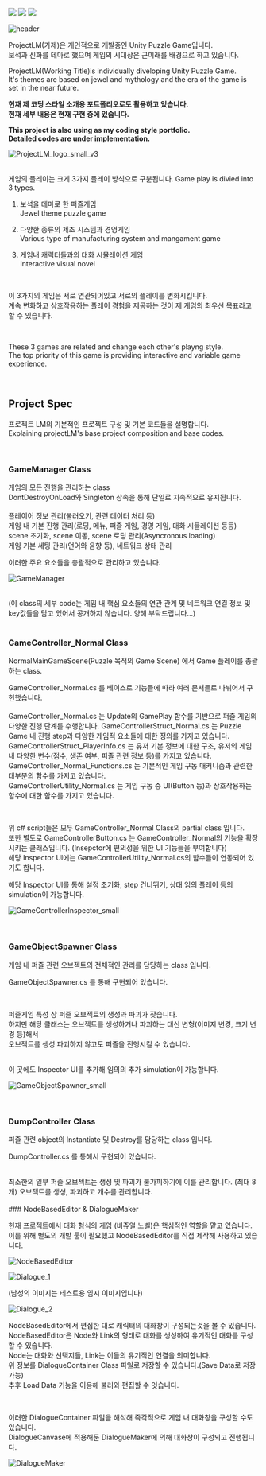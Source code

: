 <img src="https://img.shields.io/badge/Unity-FFFFFF?style=flat-square&logo=unity&logoColor=black"/> <img src="https://img.shields.io/badge/CSharp-239120?style=flat-square&logo=CSharp&logoColor=black"/> <img src="https://img.shields.io/badge/WebRTC-333333?style=flat-square&logo=WebRTC&logoColor=white"/>

![header](https://capsule-render.vercel.app/api?type=waving&color=timeGradient&text=Project%20LM&animation=twinkling&fontSize=60&fontAlignY=40&fontAlign=70&height=200)

ProjectLM(가제)은 개인적으로 개발중인 Unity Puzzle Game입니다.  
보석과 신화를 테마로 했으며 게임의 시대상은 근미래를 배경으로 하고 있습니다.  


ProjectLM(Working Title)is individually diveloping Unity Puzzle Game.  
It's themes are based on jewel and mythology and the era of the game is set in the near future.  


**현재 제 코딩 스타일 소개용 포트폴리오로도 활용하고 있습니다.**  
**현재 세부 내용은 현재 구현 중에 있습니다.**  

**This project is also using as my coding style portfolio.**  
**Detailed codes are under implementation.**  

![ProjectLM_logo_small_v3](https://github.com/Jung-Eric/ProjectLM/assets/56705742/d5324b1b-e572-4fdc-87e2-39f5a64d5047)

</br>
게임의 플레이는 크게 3가지 플레이 방식으로 구분됩니다.  
Game play is divied into 3 types.  
</br>  
  
  1. 보석을 테마로 한 퍼즐게임
     </br>
     Jewel theme puzzle game  

  2. 다양한 종류의 제조 시스템과 경영게임
     </br>
     Various type of manufacturing system and mangament game  

  3. 게임내 캐릭터들과의 대화 시뮬레이션 게임
     </br>
     Interactive visual novel  

</br>

  이 3가지의 게임은 서로 연관되어있고 서로의 플레이를 변화시킵니다.  
  계속 변화하고 상호작용하는 플레이 경험을 제공하는 것이 제 게임의 최우선 목표라고 할 수 있습니다.

</br>

  These 3 games are related and change each other's playng style.  
  The top priority of this game is providing interactive and variable game experience.  

</br>

## Project Spec

프로젝트 LM의 기본적인 프로젝트 구성 및 기본 코드들을 설명합니다.  
Explaining projectLM's base project composition and base codes.

</br>

### GameManager Class

게임의 모든 진행을 관리하는 class  
DontDestroyOnLoad와 Singleton 상속을 통해 단일로 지속적으로 유지됩니다.  
</br>
플레이어 정보 관리(불러오기, 관련 데이터 처리 등)  
게임 내 기본 진행 관리(로딩, 메뉴, 퍼즐 게임, 경영 게임, 대화 시뮬레이션 등등)  
scene 초기화, scene 이동, scene 로딩 관리(Asyncronous loading)  
게임 기본 세팅 관리(언어와 음향 등), 네트워크 상태 관리
</br>

이러한 주요 요소들을 총괄적으로 관리하고 있습니다.

![GameManager](https://github.com/Jung-Eric/ProjectLM/assets/56705742/4807975c-f094-4045-8b4e-3bfbae722f8a)

</br>
(이 class의 세부 code는 게임 내 핵심 요소들의 연관 관계 및 네트워크 연결 정보 및 key값들을 담고 있어서 공개하지 않습니다. 양해 부탁드립니다...)

</br>
</br>

### GameController_Normal Class

NormalMainGameScene(Puzzle 목적의 Game Scene) 에서 Game 플레이를 총괄하는 class.  

GameController_Normal.cs 를 베이스로 기능들에 따라 여러 문서들로 나뉘어서 구현했습니다.  
</br>
GameController_Normal.cs 는 Update의 GamePlay 함수를 기반으로 퍼즐 게임의 다양한 진행 단계를 수행합니다.
GameControllerStruct_Normal.cs 는 Puzzle Game 내 진행 step과 다양한 게임적 요소들에 대한 정의를 가지고 있습니다.  
GameControllerStruct_PlayerInfo.cs 는 유저 기본 정보에 대한 구조, 유저의 게임 내 다양한 변수(점수, 생존 여부, 퍼즐 관련 정보 등)를 가지고 있습니다.  
GameController_Normal_Functions.cs 는 기본적인 게임 구동 매커니즘과 관련한 대부분의 함수를 가지고 있습니다.  
GameControllerUtility_Normal.cs 는 게임 구동 중 UI(Button 등)과 상호작용하는 함수에 대한 함수를 가지고 있습니다.  


</br>

위 c# script들은 모두 GameController_Normal Class의 partial class 입니다.  
또한 별도로 GameControllerButton.cs 는 GameController_Normal의 기능을 확장시키는 클래스입니다.
(Insepctor에 편의성을 위한 UI 기능들을 부여합니다)  
해당 Inspector UI에는 GameControllerUtility_Normal.cs의 함수들이 연동되어 있기도 합니다.

해당 Inspector UI를 통해 설정 초기화, step 건너뛰기, 상대 임의 플레이 등의 simulation이 가능합니다.

![GameControllerInspector_small](https://github.com/Jung-Eric/ProjectLM/assets/56705742/f1dee5b1-0a10-4db8-b74b-51f2fda3cf9d)

</br>

### GameObjectSpawner Class

게임 내 퍼즐 관련 오브젝트의 전체적인 관리를 담당하는 class 입니다.  

GameObjectSpawner.cs 를 통해 구현되어 있습니다.  

</br>

퍼즐게임 특성 상 퍼즐 오브젝트의 생성과 파괴가 잦습니다.  
하지만 해당 클래스는 오브젝트를 생성하거나 파괴하는 대신 변형(이미지 변경, 크기 변경 등)해서  
오브젝트를 생성 파괴하지 않고도 퍼즐을 진행시킬 수 있습니다.  

</br>
이 곳에도 Inspector UI를 추가해 임의의 추가 simulation이 가능합니다.

![GameObjectSpawner_small](https://github.com/Jung-Eric/ProjectLM/assets/56705742/39321442-c5f8-4981-bd55-1fc21ffff7b7)

</br>

### DumpController Class

퍼즐 관련 object의 Instantiate 및 Destroy를 담당하는 class 입니다.  

DumpController.cs 를 통해서 구현되어 있습니다.  

</br>
최소한의 일부 퍼즐 오브젝트는 생성 및 파괴가 불가피하기에 이를 관리합니다. (최대 8개)  
오브젝트를 생성, 파괴하고 개수를 관리합니다.  

</br>
</br>
### NodeBasedEditor & DialogueMaker

현재 프로젝트에서 대화 형식의 게임 (비쥬얼 노벨)은 핵심적인 역할을 맡고 있습니다.  
이를 위해 별도의 개발 툴이 필요했고 NodeBasedEditor를 직접 제작해 사용하고 있습니다.  


![NodeBasedEditor](https://github.com/Jung-Eric/ProjectLM/assets/56705742/21b37578-da61-4251-8add-864b73070a77)

![Dialogue_1](https://github.com/Jung-Eric/ProjectLM/assets/56705742/97a9abd4-697b-4a45-bf81-d28be2ad0408)  

(남성의 이미지는 테스트용 임시 이미지입니다)

![Dialogue_2](https://github.com/Jung-Eric/ProjectLM/assets/56705742/e22900f9-b7be-4549-8671-d796668e1bc6)


NodeBasedEditor에서 편집한 대로 캐릭터의 대화창이 구성되는것을 볼 수 있습니다.  
NodeBasedEditor은 Node와 Link의 형태로 대화를 생성하여 유기적인 대화를 구성할 수 있습니다.  
Node는 대화와 선택지들, Link는 이들의 유기적인 연결을 의미합니다.  
위 정보를 DialogueContainer Class 파일로 저장할 수 있습니다.(Save Data로 저장 가능)  
추후 Load Data 기능을 이용해 불러와 편집할 수 잇습니다.  

</br>

이러한 DialogueContainer 파일을 해석해 즉각적으로 게임 내 대화창을 구성할 수도 있습니다.  
DialogueCanvase에 적용해둔 DialogueMaker에 의해 대화창이 구성되고 진행됩니다.  

![DialogueMaker](https://github.com/Jung-Eric/ProjectLM/assets/56705742/97488804-6797-4d63-90b6-e2b94e491599)

</br>


